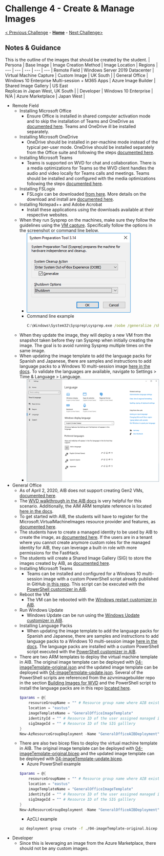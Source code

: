 # Challenge 4 - Create & Manage Images

[< Previous Challenge](./03-Implement-Manage-Storage.md) - **[Home](../readme.md)** - [Next Challenge>](./05-Create-Configure-HostPools.md)

## Notes & Guidance

This is the outline of the images that should be created by the student.
| Persona |  Base Image  | Image Creation Method | Image Location | Regions  |
--- | --- | --- | --- | ---
| Remote Field | Windows Server 2019 Datacenter | Virtual Machine Capture | Custom Image | UK South |
| General Office | Windows 10 Enterprise Multi-session + M365 Apps | Azure Image Builder | Shared Image Gallery | US East<br>Replicas in Japan West, UK South |
| Developer | Windows 10 Enterprise | N/A | Azure Marketplace | Japan West |

* Remote Field
    * Installing Microsoft Office
        * Ensure Office is installed in shared computer activation mode and to skip the installation of Teams and OneDrive as [documented here](https://docs.microsoft.com/en-us/azure/virtual-desktop/install-office-on-wvd-master-image#install-office-in-shared-computer-activation-mode). Teams and OneDrive ill be installed separately.
    * Installing Microsoft OneDrive
        * OneDrive should be installed in per-machine mode instead of the typical per-user mode. OneDrive should be installed separately from the Office suite and following the steps [documented here](https://docs.microsoft.com/en-us/azure/virtual-desktop/install-office-on-wvd-master-image#install-onedrive-in-per-machine-mode).
    * Installing Microsoft Teams
        * Teams is supported on WVD for chat and collaboration. There is a media optimizations for Teams so the WVD client handles the audio and video locally for Teams calls and meetings. Teams should be installed and configured with the media optimizations following the steps [documented here](https://docs.microsoft.com/en-us/azure/virtual-desktop/teams-on-wvd).
    * Installing FSLogix
        * FSLogix can be downloaded [from here](https://aka.ms/fslogix_download). More details on the download and install are [documented here](https://docs.microsoft.com/en-us/fslogix/install-ht).
    * Installing Notepad++ and Adobe Acrobat
        * Install these applications using the downloads available at their respective websites.
    * When they run Sysprep on the machines, make sure they follow the guidelines using the [VM capture](https://docs.microsoft.com/en-us/azure/virtual-machines/windows/capture-image-resource). Specifically follow the options in the screenshot or command line below.
        * ![Sysprep](../Images/04-sysprepgeneral.png)
        * Command line example
            ``` cmd
            C:\Windows\System32\Sysprep\sysprep.exe /oobe /generalize /shutdown
            ```
    * When they update the image, they will deploy a new VM from the snapshot taken before they ran Sysprep when initially creating the image. The goal is to avoid running Sysprep multiple times on the same image.
    * When updating the image template to add the language packs for Spanish and Japanese, there are samples and instructions to add language packs to a Windows 10 multi-session image [here in the docs](https://docs.microsoft.com/en-us/azure/virtual-desktop/language-packs#enable-languages-in-windows-settings-app). To validate the languages are available, navigate to Settings > Time & Language > Language.
        * ![Language Packs](../Images/04-languagePacks.png)
* General Office
    * As of April 2, 2020, AIB does not support creating Gen2 VMs, [documented here](https://docs.microsoft.com/en-us/azure/virtual-machines/image-builder-overview#hyper-v-generation).
    * The [WVD walkthrough in the AIB docs](https://docs.microsoft.com/en-us/azure/virtual-machines/windows/image-builder-virtual-desktop) is very helpful for this scenario. Additionally, the AIM ARM template reference is located [here in the docs](https://docs.microsoft.com/en-us/azure/virtual-machines/linux/image-builder-json).
    * To get started with AIB, the students will have to register for the Microsoft.VirtualMachineImages resource provider and features, as [documented here](https://docs.microsoft.com/en-us/azure/virtual-machines/windows/image-builder-powershell#register-features).
    * The students have to create a managed identity to be used by AIB to create the image, as [documented here](https://docs.microsoft.com/en-us/azure/virtual-machines/windows/image-builder-powershell#create-user-identity-and-set-role-permissions). If the users are in a tenant where you cannot create anymore custom roles for the managed identity for AIB, they can leverage a built-in role with more permissions for the FastHack.
    * The students will create a Shared Image Gallery (SIG) to store the images created by AIB, as [documented here](https://docs.microsoft.com/en-us/azure/virtual-machines/windows/image-builder-powershell#create-a-shared-image-gallery).
    * Installing Microsoft Teams
        * Teams can be installed and configured for a Windows 10 multi-session image with a custom PowerShell script already published in GitHub [in this repo](https://github.com/danielsollondon/azvmimagebuilder/tree/master/solutions/14_Building_Images_WVD). This script can be executed with the [PowerShell customizer in AIB](https://docs.microsoft.com/en-us/azure/virtual-machines/linux/image-builder-json#powershell-customizer).
    * Reboot the VM
        * The VM can be rebooted with the [Windows restart customizer in AIB](https://docs.microsoft.com/en-us/azure/virtual-machines/linux/image-builder-json#windows-restart-customizer).
    * Run Windows Update
        * Windows Update can be run using the [Windows Update customizer in AIB](https://docs.microsoft.com/en-us/azure/virtual-machines/linux/image-builder-json#windows-update-customizer).
    * Installing Language Packs
        * When updating the image template to add the language packs for Spanish and Japanese, there are samples and instructions to add language packs to a Windows 10 multi-session image [here in the docs](https://docs.microsoft.com/en-us/azure/virtual-desktop/language-packs#enable-languages-in-windows-settings-app). The language packs are installed with a custom PowerShell script executed with the [PowerShell customizer in AIB](https://docs.microsoft.com/en-us/azure/virtual-machines/linux/image-builder-json#powershell-customizer).
    * There are two ARM templates to deploy the virtual machine template in AIB. The original image template can be deployed with [04-imageTemplate-original.json](./Solutions/04-imageTemplate-original.json) and the updated image template can be deployed with [04-imageTemplate-update.json](./Solutions/04-imageTemplate-update.json). Several of the PowerShell scripts are referenced from the azvmimagebuilder repo in the section [Building Images for WVD](https://github.com/danielsollondon/azvmimagebuilder/tree/master/solutions/14_Building_Images_WVD) and the PowerShell script to install the language packs are in this repo [located here](./Solutions/04-installLanguagePacks.ps1).
        ```powershell
        $params = @{
            resourceGroupName = "" # Resource group name where AIB exists
            location = "eastus"
            imageTemplateName = "GeneralOfficeImageTemplate"
            identityId = "" # Resource ID of the user assigned managed identity for AIB
            sigImageId = "" # Resource ID of the SIG galllery
        }
        New-AzResourceGroupDeployment -Name "GeneralOfficeAIBDeployment" -TemplateFile .\04-imageTemplate-original.json @params
        ```
    * There are also two bicep files to deploy the virtual machine template in AIB. The original image template can be deployed with [04-imageTemplate-original.bicep](./Solutions/04-imageTemplate-original.bicep) and the updated image template can be deployed with [04-imageTemplate-update.bicep](./Solutions/04-imageTemplate-update.bicep).
        * Azure PowerShell example
        ```powershell
        $params = @{
            resourceGroupName = "" # Resource group name where AIB exists
            location = "eastus"
            imageTemplateName = "GeneralOfficeImageTemplate"
            identityId = "" # Resource ID of the user assigned managed identity for AIB
            sigImageId = "" # Resource ID of the SIG galllery
        }
        New-AzResourceGroupDeployment -Name "GeneralOfficeAIBDeployment" -TemplateFile .\04-imageTemplate-original.bicep @params
        ```
        * AzCLI example
        ```bash
        az deployment group create -f ./04-imageTemplate-original.bicep -g <resourceGroupName> --parameters imageTemplateName=<imageTemplateName> identityId=<managedIdentityId> sigImageId=<sigGalleryId>
        ```
* Developer
    * Since this is leveraging an image from the Azure Marketplace, there should not be any custom images.
